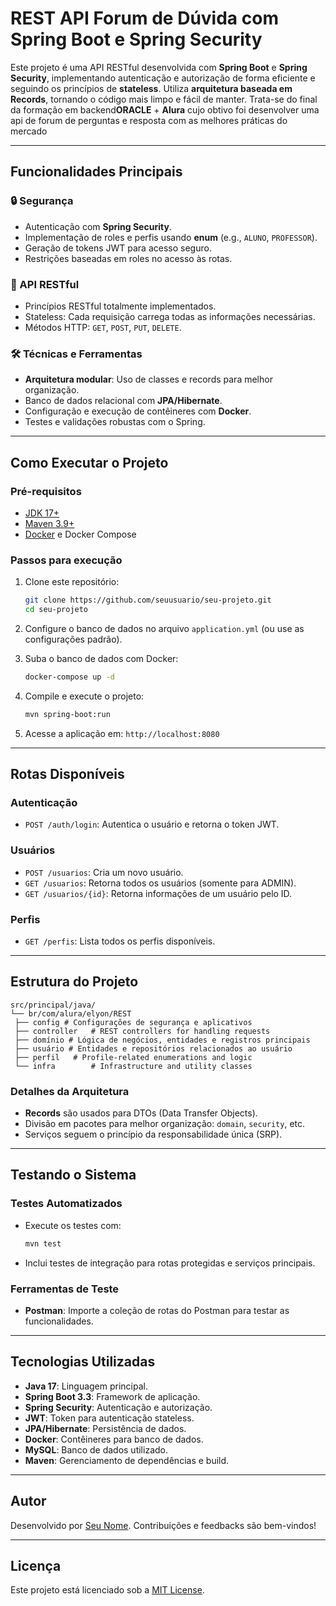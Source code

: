 # REST API Forum de Dúvida com Spring Boot e Spring Security

Este projeto é uma API RESTful desenvolvida com **Spring Boot** e **Spring Security**, implementando autenticação e autorização de forma eficiente e seguindo os princípios de **stateless**. Utiliza **arquitetura baseada em Records**, tornando o código mais limpo e fácil de manter.
Trata-se do final da formação em backend**ORACLE** + **Alura** cujo obtivo foi desenvolver uma api de forum de perguntas e resposta com as melhores práticas do mercado

---

## Funcionalidades Principais

### 🔒 Segurança
- Autenticação com **Spring Security**.
- Implementação de roles e perfis usando **enum** (e.g., `ALUNO`, `PROFESSOR`).
- Geração de tokens JWT para acesso seguro.
- Restrições baseadas em roles no acesso às rotas.

### 📜 API RESTful
- Princípios RESTful totalmente implementados.
- Stateless: Cada requisição carrega todas as informações necessárias.
- Métodos HTTP: `GET`, `POST`, `PUT`, `DELETE`.

### 🛠️ Técnicas e Ferramentas
- **Arquitetura modular**: Uso de classes e records para melhor organização.
- Banco de dados relacional com **JPA/Hibernate**.
- Configuração e execução de contêineres com **Docker**.
- Testes e validações robustas com o Spring.

---

## Como Executar o Projeto

### Pré-requisitos
- [JDK 17+](https://www.oracle.com/java/technologies/javase-downloads.html)
- [Maven 3.9+](https://maven.apache.org/download.cgi)
- [Docker](https://www.docker.com/) e Docker Compose

### Passos para execução
1. Clone este repositório:
   ```bash
   git clone https://github.com/seuusuario/seu-projeto.git
   cd seu-projeto
   ```

2. Configure o banco de dados no arquivo `application.yml` (ou use as configurações padrão).

3. Suba o banco de dados com Docker:
   ```bash
   docker-compose up -d
   ```

4. Compile e execute o projeto:
   ```bash
   mvn spring-boot:run
   ```

5. Acesse a aplicação em: `http://localhost:8080`

---

## Rotas Disponíveis

### Autenticação
- `POST /auth/login`: Autentica o usuário e retorna o token JWT.

### Usuários
- `POST /usuarios`: Cria um novo usuário.
- `GET /usuarios`: Retorna todos os usuários (somente para ADMIN).
- `GET /usuarios/{id}`: Retorna informações de um usuário pelo ID.

### Perfis
- `GET /perfis`: Lista todos os perfis disponíveis.

---

## Estrutura do Projeto
```plaintext
src/principal/java/ 
└── br/com/alura/elyon/REST 
 ├── config # Configurações de segurança e aplicativos 
 ├── controller   # REST controllers for handling requests
 ├── domínio # Lógica de negócios, entidades e registros principais 
 ├── usuário # Entidades e repositórios relacionados ao usuário 
 ├── perfil   # Profile-related enumerations and logic
 └── infra        # Infrastructure and utility classes
```

### Detalhes da Arquitetura
- **Records** são usados para DTOs (Data Transfer Objects).
- Divisão em pacotes para melhor organização: `domain`, `security`, etc.
- Serviços seguem o princípio da responsabilidade única (SRP).

---

## Testando o Sistema

### Testes Automatizados
- Execute os testes com:
  ```bash
  mvn test
  ```

- Inclui testes de integração para rotas protegidas e serviços principais.

### Ferramentas de Teste
- **Postman**: Importe a coleção de rotas do Postman para testar as funcionalidades.

---

## Tecnologias Utilizadas

- **Java 17**: Linguagem principal.
- **Spring Boot 3.3**: Framework de aplicação.
- **Spring Security**: Autenticação e autorização.
- **JWT**: Token para autenticação stateless.
- **JPA/Hibernate**: Persistência de dados.
- **Docker**: Contêineres para banco de dados.
- **MySQL**: Banco de dados utilizado.
- **Maven**: Gerenciamento de dependências e build.

---

## Autor
Desenvolvido por [Seu Nome](https://github.com/ElyonOrtiz). Contribuições e feedbacks são bem-vindos!

---

## Licença
Este projeto está licenciado sob a [MIT License](LICENSE).
